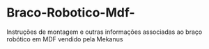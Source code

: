 # Braco-Robotico-Mdf-
Instruções de montagem e outras informações associadas ao braço robótico em MDF vendido pela Mekanus
